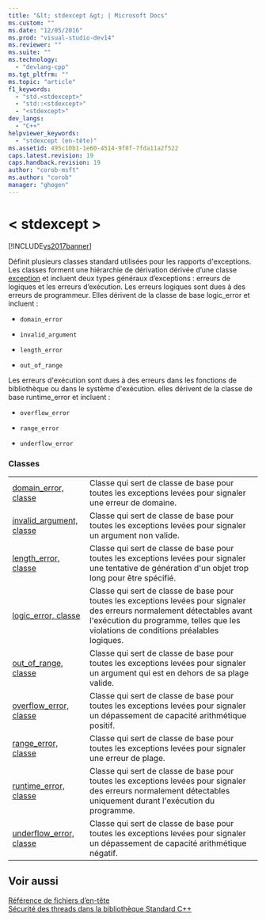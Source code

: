 ```yaml
---
title: "&lt; stdexcept &gt; | Microsoft Docs"
ms.custom: ""
ms.date: "12/05/2016"
ms.prod: "visual-studio-dev14"
ms.reviewer: ""
ms.suite: ""
ms.technology: 
  - "devlang-cpp"
ms.tgt_pltfrm: ""
ms.topic: "article"
f1_keywords: 
  - "std.<stdexcept>"
  - "std::<stdexcept>"
  - "<stdexcept>"
dev_langs: 
  - "C++"
helpviewer_keywords: 
  - "stdexcept (en-tête)"
ms.assetid: 495c10b1-1e60-4514-9f8f-7fda11a2f522
caps.latest.revision: 19
caps.handback.revision: 19
author: "corob-msft"
ms.author: "corob"
manager: "ghogen"
---
```

# &lt; stdexcept &gt;
[!INCLUDE[vs2017banner](../assembler/inline/includes/vs2017banner.md)]

Définit plusieurs classes standard utilisées pour les rapports d'exceptions. Les classes forment une hiérarchie de dérivation dérivée d’une classe [exception](../standard-library/exception-class1.md) et incluent deux types généraux d’exceptions : erreurs de logiques et les erreurs d’exécution. Les erreurs logiques sont dues à des erreurs de programmeur. Elles dérivent de la classe de base logic_error et incluent :  
  
-   `domain_error`  
  
-   `invalid_argument`  
  
-   `length_error`  
  
-   `out_of_range`  
  
 Les erreurs d'exécution sont dues à des erreurs dans les fonctions de bibliothèque ou dans le système d'exécution. elles dérivent de la classe de base runtime_error et incluent :  
  
-   `overflow_error`  
  
-   `range_error`  
  
-   `underflow_error`  
  
### <a name="classes"></a>Classes  
  
|||  
|-|-|  
|[domain_error, classe](../standard-library/domain-error-class.md)|Classe qui sert de classe de base pour toutes les exceptions levées pour signaler une erreur de domaine.|  
|[invalid_argument, classe](../standard-library/invalid-argument-class.md)|Classe qui sert de classe de base pour toutes les exceptions levées pour signaler un argument non valide.|  
|[length_error, classe](../standard-library/length-error-class.md)|Classe qui sert de classe de base pour toutes les exceptions levées pour signaler une tentative de génération d'un objet trop long pour être spécifié.|  
|[logic_error, classe](../standard-library/logic-error-class.md)|Classe qui sert de classe de base pour toutes les exceptions levées pour signaler des erreurs normalement détectables avant l'exécution du programme, telles que les violations de conditions préalables logiques.|  
|[out_of_range, classe](../standard-library/out-of-range-class.md)|Classe qui sert de classe de base pour toutes les exceptions levées pour signaler un argument qui est en dehors de sa plage valide.|  
|[overflow_error, classe](../standard-library/overflow-error-class.md)|Classe qui sert de classe de base pour toutes les exceptions levées pour signaler un dépassement de capacité arithmétique positif.|  
|[range_error, classe](../standard-library/range-error-class.md)|Classe qui sert de classe de base pour toutes les exceptions levées pour signaler une erreur de plage.|  
|[runtime_error, classe](../standard-library/runtime-error-class.md)|Classe qui sert de classe de base pour toutes les exceptions levées pour signaler des erreurs normalement détectables uniquement durant l'exécution du programme.|  
|[underflow_error, classe](../standard-library/underflow-error-class.md)|Classe qui sert de classe de base pour toutes les exceptions levées pour signaler un dépassement de capacité arithmétique négatif.|  
  
## <a name="see-also"></a>Voir aussi  
 [Référence de fichiers d’en-tête](../standard-library/cpp-standard-library-header-files.md)   
 [Sécurité des threads dans la bibliothèque Standard C++](../standard-library/thread-safety-in-the-cpp-standard-library.md)

